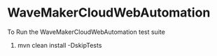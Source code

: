 WaveMakerCloudWebAutomation
===========================

To Run the WaveMakerCloudWebAutomation test suite
1. mvn clean install -DskipTests
